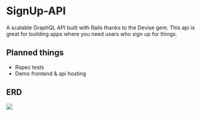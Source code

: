 <h1>SignUp-API</h1>
<p>A scalable GraphQL API built with Rails thanks to the Devise gem. This api is great for building apps where you need users who sign up for things.</p>

<h2>Planned things</h2>
<ul>
<li>Rspec tests</li>
<li>Demo frontend & api hosting</li>
</ul>

<h2>ERD</h2>
<img src="https://i.imgur.com/HXKNtaD.png"></img>